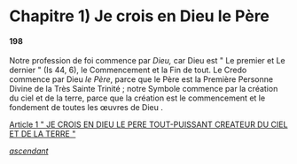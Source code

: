 # Chapitre 1) Je crois en Dieu le Père

#### 198

Notre profession de foi commence par _Dieu,_ car Dieu est " Le premier et Le dernier " (Is 44, 6), le Commencement et la Fin de tout. Le Credo commence par Dieu _le Père_, parce que le Père est la Première Personne Divine de la Très Sainte Trinité ; notre Symbole commence par la création du ciel et de la terre, parce que la création est le commencement et le fondement de toutes les œuvres de Dieu .

[Article 1 " JE CROIS EN DIEU LE PERE TOUT-PUISSANT CREATEUR DU CIEL ET DE LA TERRE "](article-1-je-crois-en-dieu-le-pere-tout-puissant-createur-du-ciel-et-de-la-terre/)



[_ascendant_](../)

